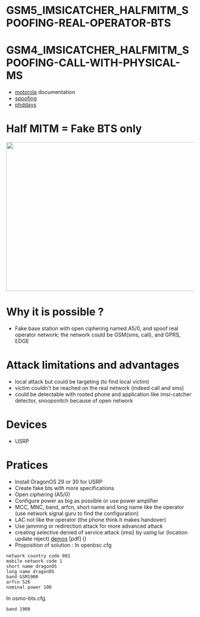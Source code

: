 # GSM5_IMSICATCHER_HALFMITM_SPOOFING-REAL-OPERATOR-BTS
# GSM4_IMSICATCHER_HALFMITM_SPOOFING-CALL-WITH-PHYSICAL-MS
* [motorola](https://www.youtube.com/watch?v=ZKa86zAWmQY&pp=ygURZ3NtIHNuaWZmaW5nIDI5YzM%3D) documentation
* [spoofing](https://github.com/godfuzz3r/osmo-nitb-scripts/tree/master)
* [phddays](https://sudonull.com/post/97315-MiTM-Mobile-contest-how-they-broke-mobile-communications-at-PHDays-V-Positive-Technologies-blog)
# Half MITM = Fake BTS only
<p align="center">
  <img width="600" height="400" src="https://github.com/SitrakaResearchAndPOC/GSM_IMSICATCHER_HALFMITM_SPOOFING-SMS-WITH-PHYSICAL-MS/blob/main/2G.jpg">
</p>

# Why it is possible ?
* Fake base station with open ciphering named A5/0, and spoof real operator network; the  network could be GSM(sms, call), and GPRS, EDGE

# Attack limitations and advantages 
* local attack but could be targeting (to find local victim)
* victim couldn't be reached on the real network (indeed call and sms)
* could be detectable with rooted phone and application like imsi-catcher detector, snoopsnitch because of open network
# Devices  
* USRP

# Pratices
* Install DragonOS 29 or 30 for USRP 
* Create fake bts with more specifications
* Open ciphering (A5/0)
* Configure power as big as possible or use power amplifier
* MCC, MNC, band, arfcn, short name and long name like the operator (use network signal guru to find the configuration)
* LAC not like the operator (the phone think it makes handover)
* Use jamming or redirection attack for more advanced attack
* creating selective denied of service attack (imsi) by using lur (location update reject) [demos](https://www.youtube.com/watch?v=OcYl_NH_e4E&t=436s) [pdf]
()
* Proposition of solution :
In openbsc.cfg
```
network country code 001
mobile network code 1
short name dragonOS
long name dragonOS
band GSM1900
arfcn 526
nominal power 100
```
In osmo-bts.cfg 
```
band 1900
```


